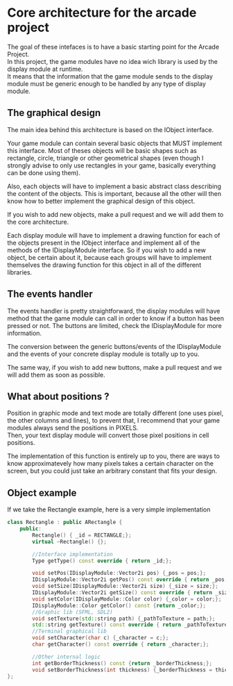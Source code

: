 
# Core architecture for the arcade project
The goal of these intefaces is to have a basic starting point for the Arcade Project.   
In this project, the game modules have no idea wich library is used by the display module at runtime.  
It means that the information that the game module sends to the display module must be generic enough to be handled by any type of display module.

## The graphical design
The main idea behind this architecture is based on the IObject interface.

Your game module can contain several basic objects that MUST implement this interface. Most of theses objects will be basic shapes such as rectangle, circle, triangle or other geometrical shapes (even though I strongly advise to only use rectangles in your game, basically everything can be done using them).   

Also, each objects will have to implement a basic abstract class describing the content of the objects. This is important, because all the other will then know how to better implement the graphical design of this object. 

If you wish to add new objects, make a pull request and we will add them to the core architecture.    

Each display module will have to implement a drawing function for each of the objects present in the IObject interface and implement all of the methods of the IDisplayModule interface. So if you wish to add a new object, be certain about it, because each groups will have to implement themselves the drawing function for this object in all of the different libraries.

## The events handler
The events handler is pretty straightforward, the display modules will have method that the game module can call in order to know if a button has been pressed or not. The buttons are limited, check the IDisplayModule for more information.  

The conversion between the generic buttons/events of the IDisplayModule and the events of your concrete display module is totally up to you.

The same way, if you wish to add new buttons, make a pull request and we will add them as soon as possible.

## What about positions ?
Position in graphic mode and text mode are totally different (one uses pixel, the other columns and lines), to prevent that, I recommend that your game modules always send the positions in PIXELS.  
Then, your text display module will convert those pixel positions in cell positions. 

The implementation of this function is entirely up to you, there are ways to know approximatevely how many pixels takes a certain character on the screen, but you could just take an arbitrary constant that fits your design.

## Object example
If we take the Rectangle example, here is a very simple implementation
```C++
class Rectangle : public ARectangle {
    public:
        Rectangle() { _id = RECTANGLE;};
        virtual ~Rectangle() {};

        //Interface implementation
        Type getType() const override { return _id;};

        void setPos(IDisplayModule::Vector2i pos) {_pos = pos;};
        IDisplayModule::Vector2i getPos() const override { return _pos;};
        void setSize(IDisplayModule::Vector2i size) {_size = size;};
        IDisplayModule::Vector2i getSize() const override { return _size;};
        void setColor(IDisplayModule::Color color) {_color = color;};
        IDisplayModule::Color getColor() const {return _color;};
        //Graphic lib (SFML, SDL2)
        void setTexture(std::string path) {_pathToTexture = path;};
        std::string getTexture() const override { return _pathToTexture;};
        //Terminal graphical lib
        void setCharacter(char c) {_character = c;};
        char getCharacter() const override { return _character;};

        //Other internal logic
        int getBorderThickness() const {return _borderThickness;};
        void setBorderThickness(int thickness) {_borderThickness = thickness;};
};
```
